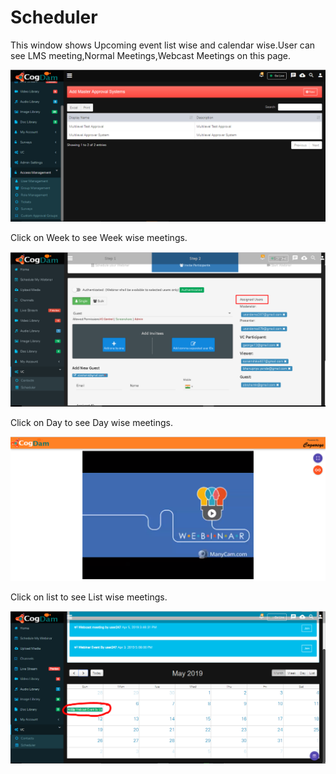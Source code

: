 # Scheduler

This window shows Upcoming event list wise and calendar wise.User can see LMS meeting,Normal Meetings,Webcast Meetings on this page.

![](../../.gitbook/assets/image%20%28195%29.png)

Click on Week to see Week wise meetings.

![](../../.gitbook/assets/image%20%2873%29.png)

Click on Day to see Day wise meetings.

![](../../.gitbook/assets/image%20%28148%29.png)

Click on list to see List wise meetings.

![](../../.gitbook/assets/image%20%28155%29.png)

